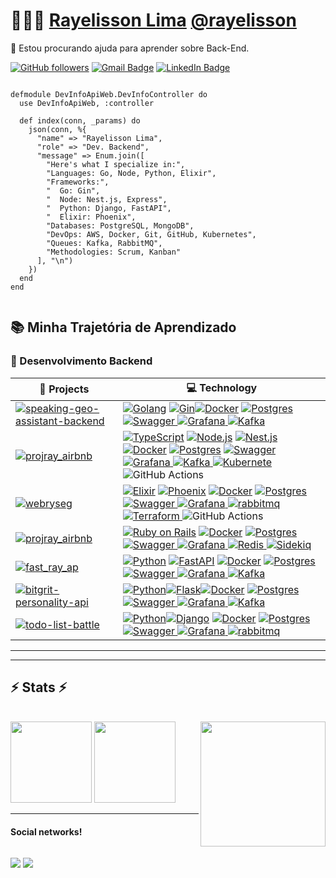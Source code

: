 # 👨🏻‍💻 [Rayelisson Lima]() [@rayelisson]()
🤝 Estou procurando ajuda para aprender sobre Back-End.

[![GitHub followers](https://img.shields.io/github/followers/Rayelisson?label=Follow&style=social)](https://github.com/Rayelisson/?tab=follow)
[![Gmail Badge](https://img.shields.io/badge/-rayelissonl@gmail.com-c14438?style=social&logo=Gmail&logoColor=red&link=mailto:email@anuragsingh.dev)](mailto:rayelissonl@gmail.com)
[![LinkedIn Badge](https://img.shields.io/badge/-LinkedIn-blue?style=social&logo=Linkedin&logoColor=blue&link=https://www.linkedin.com/in/rayelisson/)](https://www.linkedin.com/in/rayelisson/)



``` Fis

defmodule DevInfoApiWeb.DevInfoController do
  use DevInfoApiWeb, :controller

  def index(conn, _params) do
    json(conn, %{
      "name" => "Rayelisson Lima",
      "role" => "Dev. Backend",
      "message" => Enum.join([
        "Here's what I specialize in:",
        "Languages: Go, Node, Python, Elixir",
        "Frameworks:",
        "  Go: Gin",
        "  Node: Nest.js, Express",
        "  Python: Django, FastAPI",
        "  Elixir: Phoenix",
        "Databases: PostgreSQL, MongoDB",
        "DevOps: AWS, Docker, Git, GitHub, Kubernetes",
        "Queues: Kafka, RabbitMQ",
        "Methodologies: Scrum, Kanban"
      ], "\n")
    })
  end
end


```

## 📚 Minha Trajetória de Aprendizado
### 🧪 Desenvolvimento Backend
| 🚀 **Projects** | 💻 **Technology** |
| - | - |
| [![speaking-geo-assistant-backend](https://img.shields.io/static/v1?label=&message=speaking-geo-assistant-backend&color=000605&logo=github&logoColor=FFFFFF&labelColor=000605)](https://github.com/ashleymavericks/speaking-geo-assistant-backend) | [![Golang](https://img.shields.io/badge/Go-00ADD8?style=for-the-badge&logo=go&logoColor=white)](https://nodejs.org/en/) [![Gin](https://img.shields.io/badge/Gin-000000?style=for-the-badge&logo=gin&logoColor=white)](https://gin-gonic.com/)[![Docker](https://img.shields.io/badge/docker-%230db7ed.svg?style=for-the-badge&logo=docker&logoColor=white)](https://www.gnu.org/) [![Postgres](https://img.shields.io/badge/postgresql-4169e1?style=for-the-badge&logo=postgresql&logoColor=white)](https://www.gnu.org/) [![Swagger](https://img.shields.io/badge/-Swagger-%23Clojure?style=for-the-badge&logo=swagger&logoColor=white) ](https://www.gnu.org/) [![Grafana](https://img.shields.io/badge/Grafana-black?style=flat&logo=Grafana) ](https://www.gnu.org/) [![Kafka](https://img.shields.io/badge/Apache_Kafka-231F20?style=for-the-badge&logo=apache-kafka&logoColor=white) ](https://www.gnu.org/)|
| [![projray_airbnb](https://img.shields.io/static/v1?label=&message=projray_airbnb&color=000605&logo=gitlab&logoColor=FFFFFF&labelColor=000605)](https://gitlab.com/rayelisson/projray_airbnb) |[![TypeScript](https://img.shields.io/badge/typescript-%23007ACC.svg?style=for-the-badge&logo=typescript&logoColor=white)](https://www.gnu.org/) [![Node.js](https://img.shields.io/static/v1?label=&message=Node.js&color=339933&logo=Node.js&logoColor=FFFFFF)](https://nodejs.org/en/) [![Nest.js](https://img.shields.io/badge/-NestJs-ea2845?style=flat-square&logo=nestjs&logoColor=white)](https://nodejs.org/en/) [![Docker](https://img.shields.io/badge/docker-%230db7ed.svg?style=for-the-badge&logo=docker&logoColor=white)](https://www.gnu.org/) [![Postgres](https://img.shields.io/badge/postgresql-4169e1?style=for-the-badge&logo=postgresql&logoColor=white)](https://www.gnu.org/) [![Swagger](https://img.shields.io/badge/-Swagger-%23Clojure?style=for-the-badge&logo=swagger&logoColor=white) ](https://www.gnu.org/) [![Grafana](https://img.shields.io/badge/Grafana-black?style=flat&logo=Grafana) ](https://www.gnu.org/) [![Kafka](https://img.shields.io/badge/Apache_Kafka-231F20?style=for-the-badge&logo=apache-kafka&logoColor=white) ](https://www.gnu.org/) [![Kubernete](https://img.shields.io/badge/kubernetes-326CE5?&style=plastic&logo=kubernetes&logoColor=white) ](https://www.gnu.org/) ![GitHub Actions](https://img.shields.io/badge/github%20actions-%232671E5.svg?style=for-the-badge&logo=githubactions&logoColor=white)|
| [![webryseg](https://img.shields.io/static/v1?label=&message=webryseg&color=000605&logo=github&logoColor=FFFFFF&labelColor=000605)](https://github.com/rayelissonl/webryseg)   | [![Elixir](https://img.shields.io/badge/Elixir-4B275F?style=for-the-badge&logo=elixir&logoColor=white)](https://www.gnu.org/) [![Phoenix](https://img.shields.io/badge/Phoenix-FF6F00?style=for-the-badge&logo=elixir&logoColor=white)](https://www.phoenixframework.org/) [![Docker](https://img.shields.io/badge/docker-%230db7ed.svg?style=for-the-badge&logo=docker&logoColor=white)](https://www.gnu.org/) [![Postgres](https://img.shields.io/badge/postgresql-4169e1?style=for-the-badge&logo=postgresql&logoColor=white)](https://www.gnu.org/) [![Swagger](https://img.shields.io/badge/-Swagger-%23Clojure?style=for-the-badge&logo=swagger&logoColor=white) ](https://www.gnu.org/) [![Grafana](https://img.shields.io/badge/Grafana-black?style=flat&logo=Grafana) ](https://www.gnu.org/)  [![rabbitmq](https://img.shields.io/badge/-rabbitmq-%23FF6600?style=flat&logo=rabbitmq&logoColor=white) ](https://www.gnu.org/) [![Terraform](https://img.shields.io/badge/Terraform-623CE4?style=for-the-badge&logo=terraform&logoColor=white) ](https://www.gnu.org/) ![GitHub Actions](https://img.shields.io/badge/github%20actions-%232671E5.svg?style=for-the-badge&logo=githubactions&logoColor=white)|
| [![projray_airbnb](https://img.shields.io/static/v1?label=&message=projray_airbnb&color=000605&logo=gitlab&logoColor=FFFFFF&labelColor=000605)](https://gitlab.com/rayelisson/projray_airbnb) | [![Ruby on Rails](https://img.shields.io/badge/Ruby_on_Rails-CC0000?style=for-the-badge&logo=ruby-on-rails&logoColor=white)](https://www.gnu.org/) [![Docker](https://img.shields.io/badge/docker-%230db7ed.svg?style=for-the-badge&logo=docker&logoColor=white)](https://www.gnu.org/) [![Postgres](https://img.shields.io/badge/postgresql-4169e1?style=for-the-badge&logo=postgresql&logoColor=white)](https://www.gnu.org/) [![Swagger](https://img.shields.io/badge/-Swagger-%23Clojure?style=for-the-badge&logo=swagger&logoColor=white) ](https://www.gnu.org/) [![Grafana](https://img.shields.io/badge/Grafana-black?style=flat&logo=Grafana) ](https://www.gnu.org/)  [![Redis](https://img.shields.io/badge/Redis-DC382D?style=for-the-badge&logo=redis&logoColor=white) ](https://www.gnu.org/)  [![Sidekiq](https://img.shields.io/badge/Sidekiq-000000?style=for-the-badge&logo=sidekiq&logoColor=white)](https://sidekiq.org/)|
| [![fast_ray_ap](https://img.shields.io/static/v1?label=&message=fast_ray_ap&color=000605&logo=github&logoColor=FFFFFF&labelColor=000605)](https://github.com/rayelissonl/fast_ray_ap)| [![Python](https://img.shields.io/static/v1?label=&message=Python&color=3776AB&logo=Python&logoColor=FFFFFF)](https://www.python.org/) [![FastAPI](https://img.shields.io/static/v1?label=&message=FastAPI&color=009688&logo=FastAPI&logoColor=FFFFFF)](https://fastapi.tiangolo.com/) [![Docker](https://img.shields.io/badge/docker-%230db7ed.svg?style=for-the-badge&logo=docker&logoColor=white)](https://www.gnu.org/) [![Postgres](https://img.shields.io/badge/postgresql-4169e1?style=for-the-badge&logo=postgresql&logoColor=white)](https://www.gnu.org/) [![Swagger](https://img.shields.io/badge/-Swagger-%23Clojure?style=for-the-badge&logo=swagger&logoColor=white) ](https://www.gnu.org/) [![Grafana](https://img.shields.io/badge/Grafana-black?style=flat&logo=Grafana) ](https://www.gnu.org/) [![Kafka](https://img.shields.io/badge/Apache_Kafka-231F20?style=for-the-badge&logo=apache-kafka&logoColor=white) ](https://www.gnu.org/)|
| [![bitgrit-personality-api](https://img.shields.io/static/v1?label=&message=bitgrit-personality-api&color=000605&logo=gitlab&logoColor=FFFFFF&labelColor=000605)](https://github.com/ashleymavericks/bitgrit-personality-api)| [![Python](https://img.shields.io/static/v1?label=&message=Python&color=3776AB&logo=Python&logoColor=FFFFFF)](https://www.python.org/)[![Flask](https://img.shields.io/static/v1?label=&message=Flask&color=000000&logo=Flask&logoColor=FFFFFF)](https://flask.palletsprojects.com/en/2.1.x/)[![Docker](https://img.shields.io/badge/docker-%230db7ed.svg?style=for-the-badge&logo=docker&logoColor=white)](https://www.gnu.org/) [![Postgres](https://img.shields.io/badge/postgresql-4169e1?style=for-the-badge&logo=postgresql&logoColor=white)](https://www.gnu.org/) [![Swagger](https://img.shields.io/badge/-Swagger-%23Clojure?style=for-the-badge&logo=swagger&logoColor=white) ](https://www.gnu.org/) [![Grafana](https://img.shields.io/badge/Grafana-black?style=flat&logo=Grafana) ](https://www.gnu.org/) [![Kafka](https://img.shields.io/badge/Apache_Kafka-231F20?style=for-the-badge&logo=apache-kafka&logoColor=white) ](https://www.gnu.org/)|
| [![todo-list-battle](https://img.shields.io/static/v1?label=&message=todo-list-battle%20(WIP)&color=000605&logo=github&logoColor=FFFFFF&labelColor=000605)](https://github.com/ashleymavericks/todo-list-battle) |[![Python](https://img.shields.io/static/v1?label=&message=Python&color=3776AB&logo=Python&logoColor=FFFFFF)](https://www.python.org/)[![Django](https://img.shields.io/static/v1?label=&message=Django&color=092E20&logo=Django&logoColor=FFFFFF)](https://www.djangoproject.com/) [![Docker](https://img.shields.io/badge/docker-%230db7ed.svg?style=for-the-badge&logo=docker&logoColor=white)](https://www.gnu.org/) [![Postgres](https://img.shields.io/badge/postgresql-4169e1?style=for-the-badge&logo=postgresql&logoColor=white)](https://www.gnu.org/) [![Swagger](https://img.shields.io/badge/-Swagger-%23Clojure?style=for-the-badge&logo=swagger&logoColor=white) ](https://www.gnu.org/) [![Grafana](https://img.shields.io/badge/Grafana-black?style=flat&logo=Grafana) ](https://www.gnu.org/)  [![rabbitmq](https://img.shields.io/badge/-rabbitmq-%23FF6600?style=flat&logo=rabbitmq&logoColor=white) ](https://www.gnu.org/) |

<!--
## 📚 Minha Trajetória de Aprendizado
### 🧪 Desenvolvimento Backend
| 💻 **Technology** | 🚀 **Projects** |
| - | - |
| [![Elixir](https://img.shields.io/badge/Elixir-4B275F?style=for-the-badge&logo=elixir&logoColor=white)](https://www.gnu.org/)| [![webryseg](https://img.shields.io/static/v1?label=&message=webryseg&color=000605&logo=github&logoColor=FFFFFF&labelColor=000605)](https://github.com/rayelissonl/webryseg) [![banana_bankk](https://img.shields.io/static/v1?label=&message=banana_bankk&color=000605&logo=github&logoColor=FFFFFF&labelColor=000605)](https://github.com/ashleymavericks/notion-interactive-brokers) [![notion-habit-tracker](https://img.shields.io/static/v1?label=&message=notion-habit-tracker&color=000605&logo=github&logoColor=FFFFFF&labelColor=000605)](https://github.com/ashleymavericks/notion-habit-tracker) [![hackclubnmit/certificate-generator](https://img.shields.io/static/v1?label=&message=certificate-generator&color=000605&logo=github&logoColor=FFFFFF&labelColor=000605)](https://github.com/hackclubnmit/certificate-generator) [![todo-cli](https://img.shields.io/static/v1?label=&message=todo-cli&color=000605&logo=github&logoColor=FFFFFF&labelColor=000605)](https://github.com/ashleymavericks/todo-cli) [![option-chain-notifier](https://img.shields.io/static/v1?label=&message=option-chain-notifier&color=000605&logo=github&logoColor=FFFFFF&labelColor=000605)](https://github.com/ashleymavericks/option-chain-notifier) |
| [![Ruby on Rails](https://img.shields.io/badge/Ruby_on_Rails-CC0000?style=for-the-badge&logo=ruby-on-rails&logoColor=white)](https://www.gnu.org/) | [![projray_airbnb](https://img.shields.io/static/v1?label=&message=projray_airbnb&color=000605&logo=gitlab&logoColor=FFFFFF&labelColor=000605)](https://gitlab.com/rayelisson/projray_airbnb) |
| [![Golang](https://img.shields.io/badge/Go-00ADD8?style=for-the-badge&logo=go&logoColor=white)](https://nodejs.org/en/) | [![speaking-geo-assistant-backend](https://img.shields.io/static/v1?label=&message=speaking-geo-assistant-backend&color=000605&logo=github&logoColor=FFFFFF&labelColor=000605)](https://github.com/ashleymavericks/speaking-geo-assistant-backend) [![dietary-care](https://img.shields.io/static/v1?label=&message=dietary-care&color=000605&logo=github&logoColor=FFFFFF&labelColor=000605)](https://github.com/ashleymavericks/dietary-care) |
| [![FastAPI](https://img.shields.io/static/v1?label=&message=FastAPI&color=009688&logo=FastAPI&logoColor=FFFFFF)](https://fastapi.tiangolo.com/) | [![fast_ray_ap](https://img.shields.io/static/v1?label=&message=fast_ray_ap&color=000605&logo=github&logoColor=FFFFFF&labelColor=000605)](https://github.com/rayelissonl/fast_ray_ap) [![strategical-trading](https://img.shields.io/static/v1?label=&message=strategical-trading%20(WIP)&color=000605&logo=github&logoColor=FFFFFF&labelColor=000605)](https://github.com/ashleymavericks/strategical-trading) |
| [![Flask](https://img.shields.io/static/v1?label=&message=Flask&color=000000&logo=Flask&logoColor=FFFFFF)](https://flask.palletsprojects.com/en/2.1.x/) | [![bitgrit-personality-api](https://img.shields.io/static/v1?label=&message=bitgrit-personality-api&color=000605&logo=gitlab&logoColor=FFFFFF&labelColor=000605)](https://github.com/ashleymavericks/bitgrit-personality-api) [![tradingview-discord-middleware](https://img.shields.io/static/v1?label=&message=tradingview-discord-middleware&color=000605&logo=github&logoColor=FFFFFF&labelColor=000605)](https://github.com/ashleymavericks/tradingview-discord-middleware) |
| [![Django](https://img.shields.io/static/v1?label=&message=Django&color=092E20&logo=Django&logoColor=FFFFFF)](https://www.djangoproject.com/) | [![todo-list-battle](https://img.shields.io/static/v1?label=&message=todo-list-battle%20(WIP)&color=000605&logo=github&logoColor=FFFFFF&labelColor=000605)](https://github.com/ashleymavericks/todo-list-battle) |
|  [![Python](https://img.shields.io/static/v1?label=&message=Python&color=3776AB&logo=Python&logoColor=FFFFFF)](https://www.python.org/) | [![projray_airbnb](https://img.shields.io/static/v1?label=&message=projray_airbnb&color=000605&logo=gitlab&logoColor=FFFFFF&labelColor=000605)](https://gitlab.com/rayelisson/projray_airbnb) |
| [![Nest.js](https://img.shields.io/badge/-NestJs-ea2845?style=flat-square&logo=nestjs&logoColor=white)](https://nodejs.org/en/) | [![full_stack_nestjs_react_amzry](https://img.shields.io/static/v1?label=&message=full_stack_nestjs_react_amzry&color=000605&logo=github&logoColor=FFFFFF&labelColor=000605)](https://github.com/Rayelisson/full_stack_nestjs_react_amzry) [![dietary-care](https://img.shields.io/static/v1?label=&message=dietary-care&color=000605&logo=github&logoColor=FFFFFF&labelColor=000605)](https://github.com/ashleymavericks/dietary-care) |
| [![JavaScript](https://img.shields.io/static/v1?label=&message=JavaScript&color=F7DF1E&logo=JavaScript&logoColor=FFFFFF)](https://javascript.info/) | [![wwf](https://img.shields.io/static/v1?label=&message=www&color=000605&logo=github&logoColor=FFFFFF&labelColor=000605)](https://github.com/ashleymavericks/www) [![anuragsingh.dev](https://img.shields.io/static/v1?label=&message=anuragsingh.dev&color=000605&logo=github&logoColor=FFFFFF&labelColor=000605)](https://github.com/ashleymavericks/anuragsingh.dev) [![unshorts](https://img.shields.io/static/v1?label=&message=unshorts&color=000605&logo=github&logoColor=FFFFFF&labelColor=000605)](https://github.com/ashleymavericks/unshorts) |
| [![TypeScript](https://img.shields.io/badge/typescript-%23007ACC.svg?style=for-the-badge&logo=typescript&logoColor=white)](https://www.gnu.org/) | [![dotfiles-public](https://img.shields.io/static/v1?label=&message=dotfiles-public&color=000605&logo=github&logoColor=FFFFFF&labelColor=000605)](https://github.com/ashleymavericks/dotfiles-public) |
| [![Node.js](https://img.shields.io/static/v1?label=&message=Node.js&color=339933&logo=Node.js&logoColor=FFFFFF)](https://nodejs.org/en/) | [![speaking-geo-assistant-backend](https://img.shields.io/static/v1?label=&message=speaking-geo-assistant-backend&color=000605&logo=github&logoColor=FFFFFF&labelColor=000605)](https://github.com/ashleymavericks/speaking-geo-assistant-backend) [![dietary-care](https://img.shields.io/static/v1?label=&message=dietary-care&color=000605&logo=github&logoColor=FFFFFF&labelColor=000605)](https://github.com/ashleymavericks/dietary-care) |
| [![Docker](https://img.shields.io/badge/docker-%230db7ed.svg?style=for-the-badge&logo=docker&logoColor=white)](https://www.gnu.org/) | [![dotfiles-public](https://img.shields.io/static/v1?label=&message=dotfiles-public&color=000605&logo=docker&logoColor=FFFFFF&labelColor=000605)](https://github.com/ashleymavericks/dotfiles-public) [![dotfiles-public](https://img.shields.io/static/v1?label=&message=dotfiles-public&color=000605&logo=github&logoColor=FFFFFF&labelColor=000605)](https://github.com/ashleymavericks/dotfiles-public) |
| [![Swagger](https://img.shields.io/badge/-Swagger-%23Clojure?style=for-the-badge&logo=swagger&logoColor=white) ](https://www.gnu.org/) | [![dotfiles-public](https://img.shields.io/static/v1?label=&message=dotfiles-public&color=000605&logo=github&logoColor=FFFFFF&labelColor=000605)](https://github.com/ashleymavericks/dotfiles-public) |
| [![Jenkins](https://img.shields.io/badge/Jenkins-D24939?style=for-the-badge&logo=Jenkins&logoColor=white) ](https://www.gnu.org/) | [![dotfiles-public](https://img.shields.io/static/v1?label=&message=dotfiles-public&color=000605&logo=github&logoColor=FFFFFF&labelColor=000605)](https://github.com/ashleymavericks/dotfiles-public) |
| [![Grafana](https://img.shields.io/badge/Grafana-black?style=flat&logo=Grafana) ](https://www.gnu.org/) | [![dotfiles-public](https://img.shields.io/static/v1?label=&message=dotfiles-public&color=000605&logo=github&logoColor=FFFFFF&labelColor=000605)](https://github.com/ashleymavericks/dotfiles-public) |
| [![prometheus](https://img.shields.io/badge/prometheus-DA1F26?style=flat-square&logo=prometheus&logoColor=white) ](https://www.gnu.org/) | [![dotfiles-public](https://img.shields.io/static/v1?label=&message=dotfiles-public&color=000605&logo=github&logoColor=FFFFFF&labelColor=000605)](https://github.com/ashleymavericks/dotfiles-public) |
| [![Terraform](https://img.shields.io/badge/Terraform-623CE4?style=for-the-badge&logo=terraform&logoColor=white) ](https://www.gnu.org/) | [![dotfiles-public](https://img.shields.io/static/v1?label=&message=dotfiles-public&color=000605&logo=github&logoColor=FFFFFF&labelColor=000605)](https://github.com/ashleymavericks/dotfiles-public) |
| [![Redis](https://img.shields.io/badge/Redis-DC382D?style=for-the-badge&logo=redis&logoColor=white) ](https://www.gnu.org/) | [![dotfiles-public](https://img.shields.io/static/v1?label=&message=dotfiles-public&color=000605&logo=github&logoColor=FFFFFF&labelColor=000605)](https://github.com/ashleymavericks/dotfiles-public) |
| [![Kafka](https://img.shields.io/badge/Apache_Kafka-231F20?style=for-the-badge&logo=apache-kafka&logoColor=white) ](https://www.gnu.org/) | [![dotfiles-public](https://img.shields.io/static/v1?label=&message=dotfiles-public&color=000605&logo=github&logoColor=FFFFFF&labelColor=000605)](https://github.com/ashleymavericks/dotfiles-public) |
| [![rabbitmq](https://img.shields.io/badge/-rabbitmq-%23FF6600?style=flat&logo=rabbitmq&logoColor=white) ](https://www.gnu.org/) | [![dotfiles-public](https://img.shields.io/static/v1?label=&message=dotfiles-public&color=000605&logo=github&logoColor=FFFFFF&labelColor=000605)](https://github.com/ashleymavericks/dotfiles-public) |
| [![Problem solving](https://img.shields.io/static/v1?label=&message=Problem%20solving&color=FFA116&logo=LeetCode&logoColor=FFFFFF)](https://hackattic.com/u/ashleymavericks) | [![leetcoding](https://img.shields.io/static/v1?label=&message=leetcoding&color=000605&logo=github&logoColor=FFFFFF&labelColor=000605)](https://github.com/ashleymavericks/leetcoding) [![hackerrank](https://img.shields.io/static/v1?label=&message=hackerrank&color=000605&logo=github&logoColor=FFFFFF&labelColor=000605)](https://github.com/ashleymavericks/hackerrank) [![hackattic](https://img.shields.io/static/v1?label=&message=hackattic&color=000605&logo=github&logoColor=FFFFFF&labelColor=000605)](https://github.com/ashleymavericks/hackattic) [![kata-log](https://img.shields.io/static/v1?label=&message=kata-log&color=000605&logo=github&logoColor=FFFFFF&labelColor=000605)](https://github.com/ashleymavericks/kata-log) [![sadservers](https://img.shields.io/static/v1?label=&message=sadservers&color=000605&logo=github&logoColor=FFFFFF&labelColor=000605)](https://github.com/ashleymavericks/sadservers) [![code.golf](https://img.shields.io/static/v1?label=&message=code.golf&color=000605&logo=github&logoColor=FFFFFF&labelColor=000605)](https://github.com/ashleymavericks/code.golf) [![system-design](https://img.shields.io/static/v1?label=&message=system-design&color=000605&logo=github&logoColor=FFFFFF&labelColor=000605)](https://github.com/ashleymavericks/system-design) |
-->
<!-- END OF PROFILE STACK, DO NOT REMOVE -->
<hr>



<!-- START OF PROFILE STACK, DO NOT REMOVE -->
<!--

| [![Ruby on Rails](https://img.shields.io/badge/Ruby_on_Rails-CC0000?style=for-the-badge&logo=ruby-on-rails&logoColor=white)](https://www.gnu.org/) | [![projray_airbnb](https://img.shields.io/static/v1?label=&message=projray_airbnb&color=000605&logo=gitlab&logoColor=FFFFFF&labelColor=000605)](https://gitlab.com/rayelisson/projray_airbnb) |
| [![Elixir](https://img.shields.io/badge/Elixir-4B275F?style=for-the-badge&logo=elixir&logoColor=white)](https://www.gnu.org/) | [![projray_airbnb](https://img.shields.io/static/v1?label=&message=projray_airbnb&color=000605&logo=gitlab&logoColor=FFFFFF&labelColor=000605)](https://gitlab.com/rayelisson/projray_airbnb) |
| [![Rust](https://img.shields.io/badge/Rust-000000?style=for-the-badge&logo=rust&logoColor=white)](https://www.gnu.org/) | [![projray_airbnb](https://img.shields.io/static/v1?label=&message=projray_airbnb&color=000605&logo=gitlab&logoColor=FFFFFF&labelColor=000605)](https://gitlab.com/rayelisson/projray_airbnb) |
| [![Ruby on Rails](https://img.shields.io/badge/Ruby_on_Rails-CC0000?style=for-the-badge&logo=ruby-on-rails&logoColor=white)](https://www.gnu.org/) | [![projray_airbnb](https://img.shields.io/static/v1?label=&message=projray_airbnb&color=000605&logo=gitlab&logoColor=FFFFFF&labelColor=000605)](https://gitlab.com/rayelisson/projray_airbnb) |
### 🧪 Data Science / ML
| 💻 **Technology** | 🚀 **Projects** |
| - | - |
| [![Pandas](https://img.shields.io/badge/pandas-%23150458.svg?style=for-the-badge&logo=pandas&logoColor=white)](https://www.gnu.org/) | [![dotfiles-public](https://img.shields.io/static/v1?label=&message=dotfiles-public&color=000605&logo=github&logoColor=FFFFFF&labelColor=000605)](https://github.com/ashleymavericks/dotfiles-public) |
| [![PyTorch](https://img.shields.io/badge/PyTorch-%23EE4C2C.svg?style=for-the-badge&logo=PyTorch&logoColor=white) ](https://javascript.info/) | [![www](https://img.shields.io/static/v1?label=&message=dotfiles-public&color=000605&logo=kaggle&logoColor=FFFFFF&labelColor=000605)](https://github.com/ashleymavericks/dotfiles-public) [![anuragsingh.dev](https://img.shields.io/static/v1?label=&message=anuragsingh.dev&color=000605&logo=github&logoColor=FFFFFF&labelColor=000605)](https://github.com/ashleymavericks/anuragsingh.dev) [![unshorts](https://img.shields.io/static/v1?label=&message=unshorts&color=000605&logo=github&logoColor=FFFFFF&labelColor=000605)](https://github.com/ashleymavericks/unshorts) |
| [![scikit-learn](https://img.shields.io/badge/scikit--learn-%23F7931E.svg?style=for-the-badge&logo=scikit-learn&logoColor=white)](https://nodejs.org/en/) | [![speaking-geo-assistant-backend](https://img.shields.io/static/v1?label=&message=speaking-geo-assistant-backend&color=000605&logo=github&logoColor=FFFFFF&labelColor=000605)](https://github.com/ashleymavericks/speaking-geo-assistant-backend) [![dietary-care](https://img.shields.io/static/v1?label=&message=dietary-care&color=000605&logo=github&logoColor=FFFFFF&labelColor=000605)](https://github.com/ashleymavericks/dietary-care) |
| [![TensorFlow](https://img.shields.io/badge/TensorFlow-%23FF6F00.svg?style=for-the-badge&logo=TensorFlow&logoColor=white)](https://nodejs.org/en/) | [![speaking-geo-assistant-backend](https://img.shields.io/static/v1?label=&message=speaking-geo-assistant-backend&color=000605&logo=github&logoColor=FFFFFF&labelColor=000605)](https://github.com/ashleymavericks/speaking-geo-assistant-backend) [![dietary-care](https://img.shields.io/static/v1?label=&message=dietary-care&color=000605&logo=github&logoColor=FFFFFF&labelColor=000605)](https://github.com/ashleymavericks/dietary-care) |
| [![Power Bi](https://img.shields.io/badge/power_bi-F2C811?style=for-the-badge&logo=powerbi&logoColor=black)  ](https://hackattic.com/u/ashleymavericks) | [![leetcoding](https://img.shields.io/static/v1?label=&message=leetcoding&color=000605&logo=powerbi&logoColor=FFFFFF&labelColor=000605)](https://github.com/ashleymavericks/leetcoding) [![hackerrank](https://img.shields.io/static/v1?label=&message=hackerrank&color=000605&logo=github&logoColor=FFFFFF&labelColor=000605)](https://github.com/ashleymavericks/hackerrank) [![hackattic](https://img.shields.io/static/v1?label=&message=hackattic&color=000605&logo=github&logoColor=FFFFFF&labelColor=000605)](https://github.com/ashleymavericks/hackattic) [![kata-log](https://img.shields.io/static/v1?label=&message=kata-log&color=000605&logo=github&logoColor=FFFFFF&labelColor=000605)](https://github.com/ashleymavericks/kata-log) [![sadservers](https://img.shields.io/static/v1?label=&message=sadservers&color=000605&logo=github&logoColor=FFFFFF&labelColor=000605)](https://github.com/ashleymavericks/sadservers) [![code.golf](https://img.shields.io/static/v1?label=&message=code.golf&color=000605&logo=github&logoColor=FFFFFF&labelColor=000605)](https://github.com/ashleymavericks/code.golf) [![system-design](https://img.shields.io/static/v1?label=&message=system-design&color=000605&logo=github&logoColor=FFFFFF&labelColor=000605)](https://github.com/ashleymavericks/system-design) |
| [![Ruby on Rails](https://img.shields.io/badge/Ruby_on_Rails-CC0000?style=for-the-badge&logo=ruby-on-rails&logoColor=white)](https://www.gnu.org/) | [![projray_airbnb](https://img.shields.io/static/v1?label=&message=projray_airbnb&color=000605&logo=gitlab&logoColor=FFFFFF&labelColor=000605)](https://gitlab.com/rayelisson/projray_airbnb) |
| [![Elixir](https://img.shields.io/badge/Elixir-4B275F?style=for-the-badge&logo=elixir&logoColor=white)](https://www.gnu.org/) | [![projray_airbnb](https://img.shields.io/static/v1?label=&message=projray_airbnb&color=000605&logo=gitlab&logoColor=FFFFFF&labelColor=000605)](https://gitlab.com/rayelisson/projray_airbnb) |
-->

<hr>


<h2 >⚡ Stats ⚡</h2>
<br>
 <img align="right" width="200" src="https://user-images.githubusercontent.com/74038190/212749447-bfb7e725-6987-49d9-ae85-2015e3e7cc41.gif" />
 <img  height="130em" src="https://github-readme-stats.vercel.app/api/top-langs/?username=rayelissonl&theme=dark&layout=compact" />
 <img  height="130em" src="https://github-readme-stats.vercel.app/api?username=rayelissonl&theme=dark&show_icons=true" />
<hr>

     

#### Social networks!

<div  style="display: inline-block"> 

 <a href="https://www.linkedin.com/in/rayelisson-lima-74085162/" target="_blank"><img src="https://img.shields.io/badge/LinkedIn-0077B5?style=for-the-badge&logo=linkedin&logoColor=white" target="_blank"></a>
      <a href="https://www.kaggle.com/rayelissonlima" target="_blank"><img src="https://img.shields.io/badge/Kaggle-20BEFF?style=for-the-badge&logo=Kaggle&logoColor=white" target="_blank"></a>
      
</div>
